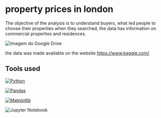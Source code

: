 # property prices in london


The objective of the analysis is to understand buyers, what led people to choose their properties when they searched, the data has information on commercial properties and residences.

![Imagem do Google Drive](https://drive.google.com/uc?export=view&id=1YoYx3YVc7EJHKPigAw_glodxF-GpETlb)


the data was made available on the website
https://www.kaggle.com/




## Tools used
[![Python](https://img.shields.io/badge/Python-14354C?style=for-the-badge&logo=python&logoColor=white)]()

[![Pandas](https://camo.githubusercontent.com/359e8bd60db3176dc0ee702c7e51b8c71d5b2a3a7ea1e6b26c066f77ed343ac9/68747470733a2f2f696d672e736869656c64732e696f2f62616467652f70616e6461732d2532333135303435382e7376673f7374796c653d666f722d7468652d6261646765266c6f676f3d70616e646173266c6f676f436f6c6f723d7768697465)]()

[![Matplotlib](https://camo.githubusercontent.com/86e9def5b8ea4baaf6edc890845202c380fe5c19403fd0f3e91a14d5dbf71039/68747470733a2f2f696d672e736869656c64732e696f2f62616467652f4d6174706c6f746c69622d2532336666666666662e7376673f7374796c653d666f722d7468652d6261646765266c6f676f3d4d6174706c6f746c6962266c6f676f436f6c6f723d626c61636b)]()

![Jupyter Notebook](https://img.shields.io/badge/jupyter-%23FA0F00.svg?style=for-the-badge&logo=jupyter&logoColor=white)
